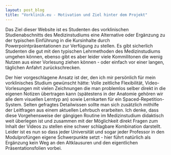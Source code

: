 ```yaml
---
layout: post_blog
title: "Vorklinik.eu - Motivation und Ziel hinter dem Projekt"
---
```

Das Ziel dieser Website ist es Studenten des vorklinischen Studienabschnitts des Medizinstudiums eine Alternative oder Ergänzung zu der typischen Einführung in die Kursinhalte durch Powerpointpräsentationen zur Verfügung zu stellen. Es gibt sicherlich Studenten die gut mit den typischen Lehrmethoden des Medizinstudiums umgehen können, ebenso gibt es aber leider viele Kommilitonen die wenig Nutzen aus einer Vorlesung ziehen können - oder einfach vor einer langen, täglichen Anfahrt zurückschrecken.

Der hier vorgeschlagene Ansatz ist der, den ich mir persönlich für mein vorklinisches Studium gewünscht hätte: Volle zeitliche Flexibilität, Video-Vorlesungen mit vielen Zeichnungen die man problemlos selber direkt in die eigenen Notizen übertragen kann (spätestens in der Anatomie gehören wir alle dem visuellen Lerntyp an) sowie Lernkarten für ein Spaced-Repetition-System. Selten gefragtes Detailwissen sollte man sich zusätzlich mithilfe der Leitfragen aus einem aktuellen Lehrbuch erarbeiten. Ich denke, dass diese Vorgehensweise der gängigen Routine im Medizinstudium didaktisch weit überlegen ist und zusammen mit der Möglichkeit direkt Fragen zum Inhalt der Videos zu stellen eine schwer schlagbare Kombination darstellt. Leider ist es nun so dass jeder Universität und sogar jeder Professor in den Modulprofüngen eigene Schwerpunkte setzt - hier führt natürlich als Ergänzung kein Weg an den Altklausuren und den eigentlichen Präsentationsfolien vorbei.


